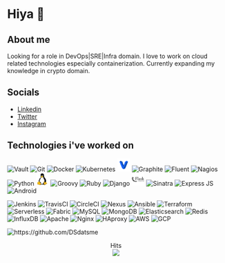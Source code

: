 # Hiya :wave:
<!-- 

 -->
<!-- 
![Languages](https://github-readme-stats.vercel.app/api/top-langs/?username=DSdatsme)
 -->

## About me

Looking for a role in DevOps|SRE|Infra domain. I love to work on cloud related technologies especially containerization. Currently expanding my knowledge in crypto domain.

## Socials

- [Linkedin](https://www.linkedin.com/in/dsdatsme)
- [Twitter](https://www.twitter.com/dsdatsme)
- [Instagram](https://www.instagram.com/dsdatsme)

## Technologies i've worked on

<img src="https://d1q6f0aelx0por.cloudfront.net/product-logos/library-vault-logo.png"
     width=30px
     height=30px
     alt="Vault"/>
<img src="https://avatars.githubusercontent.com/u/18133"
     width=30px
     height=30px
     alt="Git"/>
<img src="https://avatars.githubusercontent.com/u/5429470"
     width=30px
     height=30px
     alt="Docker"/>
<img src="https://avatars.githubusercontent.com/u/13629408"
     width=30px
     height=30px
     alt="Kubernetes"/>
<img src="https://github.com/hashicorp/vagrant/blob/master/website/public/img/favicons/apple-touch-icon.png?raw=true"
     width=30px
     height=30px
     alt="Vagrant"/>
<img src="https://avatars.githubusercontent.com/u/1714806"
     width=30px
     height=30px
     alt="Graphite"/>
<img src="https://avatars.githubusercontent.com/u/859518"
     width=30px
     height=30px
     alt="Fluent"/>
<img src="https://avatars.githubusercontent.com/u/5666660"
     width=30px
     height=30px
     alt="Nagios"/>
<img src="https://avatars.githubusercontent.com/u/1525981"
     width=30px
     height=30px
     alt="Python"/>
<img src="https://raw.githubusercontent.com/github/explore/80688e429a7d4ef2fca1e82350fe8e3517d3494d/topics/linux/linux.png"
     width=30px
     height=30px
     alt="Linux"/>
<img src="https://avatars.githubusercontent.com/u/64846"
     width=30px
     height=30px
     alt="Groovy"/>
<img src="https://avatars.githubusercontent.com/u/210414"
     width=30px
     height=30px
     alt="Ruby">
<img src="https://avatars.githubusercontent.com/u/27804"
     width=30px
     height=30px
     alt="Django">
<img src="https://raw.githubusercontent.com/github/explore/80688e429a7d4ef2fca1e82350fe8e3517d3494d/topics/flask/flask.png"
     width=30px
     height=30px
     alt="Flask">
<img src="https://avatars.githubusercontent.com/u/8312"
     width=30px
     height=30px
     alt="Sinatra">
<img src="https://avatars.githubusercontent.com/u/5658226"
     width=30px
     height=30px
     alt="Express JS">
<img src="https://avatars.githubusercontent.com/u/32689599"
     width=30px
     height=30px
     alt="Android">
<!-- CI/CD -->
<img src="https://avatars.githubusercontent.com/u/107424"
     width=30px
     height=30px
     alt="Jenkins"/>
<img src="https://avatars.githubusercontent.com/u/639823"
     width=30px
     height=30px
     alt="TravisCI">
<img src="https://avatars.githubusercontent.com/u/1231870"
     width=30px
     height=30px
     alt="CircleCI"/>
<img src="https://avatars.githubusercontent.com/u/44938"
     width=30px
     height=30px
     alt="Nexus"/>
<img src="https://avatars.githubusercontent.com/u/1507452"
     width=30px
     height=30px
     alt="Ansible"/>
<img src="https://i.pinimg.com/564x/28/ec/74/28ec7440a57536eebad2931517aa1cce.jpg"
     width=30px
     height=30px
     alt="Terraform"/>
<img src="https://avatars.githubusercontent.com/u/13742415"
     width=30px
     height=30px
     alt="Serverless"/>
<img src="https://avatars.githubusercontent.com/u/400481"
     width=30px
     height=30px
     alt="Fabric"/>
<img src="https://avatars.githubusercontent.com/u/2452804"
     width=30px
     height=30px
     alt="MySQL"/>
<img src="https://avatars.githubusercontent.com/u/45120"
     width=30px
     height=30px
     alt="MongoDB"/>
<img src="https://avatars.githubusercontent.com/u/6764390"
     width=30px
     height=30px
     alt="Elasticsearch"/>
<img src="https://avatars.githubusercontent.com/u/1529926"
     width=30px
     height=30px
     alt="Redis"/>
<img src="https://avatars.githubusercontent.com/u/5713248"
     width=30px
     height=30px
     alt="InfluxDB"/>
<img src="https://avatars.githubusercontent.com/u/47359"
     width=30px
     height=30px
     alt="Apache"/>
<img src="https://avatars0.githubusercontent.com/u/1412239"
     width=30px
     height=30px
     alt="Nginx"/>
<img src="https://avatars2.githubusercontent.com/u/38220289"
     width=30px
     height=30px
     alt="HAproxy"/>
<img src="https://avatars.githubusercontent.com/u/2232217"
     width=30px
     height=30px
     alt="AWS"/>
<img src="https://avatars.githubusercontent.com/u/2810941"
     width=30px
     height=30px
     alt="GCP"/>
<!-- <img src="https://avatars2.githubusercontent.com/u/6165865"
     width=30px
     height=30px
     alt="Nutanix"> -->

![ https://github.com/DSdatsme ](https://github-readme-stats.vercel.app/api?username=DSdatsme&show_icons=true&title_color=fff&icon_color=faed27&text_color=9f9f9f&bg_color=151515)

<p align="center">
Hits
<br>
  <img src="https://profile-counter.glitch.me/DSdatsme/count.svg" />
</p>

<!-- OLD VISITORS COUNT -->
<!-- ![visitors](https://visitor-badge.laobi.icu/badge?page_id=DSdatsme.DSdatsme) -->
